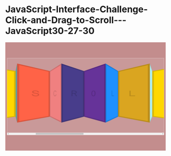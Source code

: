 # JavaScript-Interface-Challenge-Click-and-Drag-to-Scroll---JavaScript30-27-30
![Preview](https://github.com/vitaliken/JavaScript-Interface-Challenge-Click-and-Drag-to-Scroll---JavaScript30-27-30/blob/main/preview.png?raw=true)
